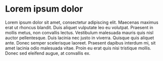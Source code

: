 # Lorem ipsum dolor 

Lorem ipsum dolor sit amet, consectetur adipiscing elit. Maecenas maximus erat ut rhoncus blandit. Duis aliquet vulputate leo eu volutpat. Praesent in mollis metus, non convallis lectus. Vestibulum malesuada mauris quis nisl auctor pellentesque. Duis lacinia nec justo in viverra. Quisque quis aliquet ante. Donec semper scelerisque laoreet. Praesent dapibus interdum mi, sit amet lacinia odio malesuada vitae. Proin eu erat quis nisi tristique mollis. Donec sed eleifend augue, at convallis ex.
